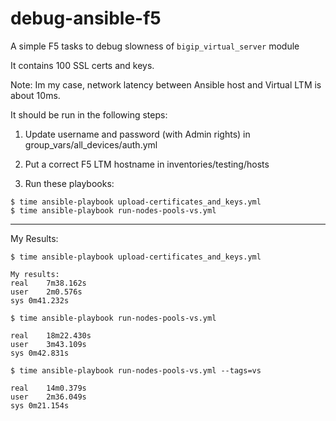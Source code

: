 # debug-ansible-f5
A simple F5 tasks to debug slowness of `bigip_virtual_server` module

It contains 100 SSL certs and keys.

Note: Im my case, network latency between Ansible host and Virtual LTM is about 10ms.



It should be run in the following steps:

1. Update username and password (with Admin rights) in group_vars/all_devices/auth.yml
2. Put a correct F5 LTM hostname in inventories/testing/hosts

3. Run these playbooks:
```
$ time ansible-playbook upload-certificates_and_keys.yml
$ time ansible-playbook run-nodes-pools-vs.yml
```


-----------
My Results:
```
$ time ansible-playbook upload-certificates_and_keys.yml

My results:
real	7m38.162s
user	2m0.576s
sys	0m41.232s

$ time ansible-playbook run-nodes-pools-vs.yml

real	18m22.430s
user	3m43.109s
sys	0m42.831s

$ time ansible-playbook run-nodes-pools-vs.yml --tags=vs

real	14m0.379s
user	2m36.049s
sys	0m21.154s
```
